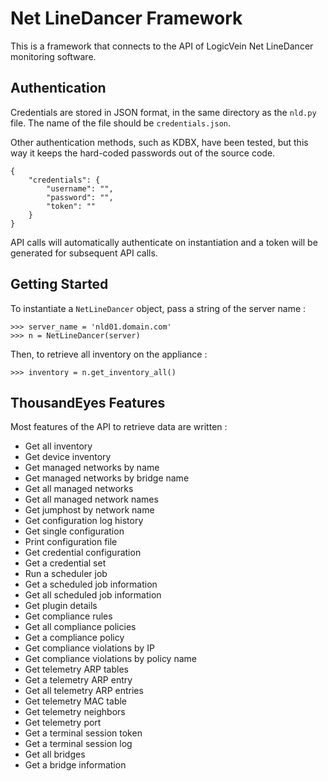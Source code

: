 # Net LineDancer Framework

This is a framework that connects to the API of LogicVein Net LineDancer monitoring software.

## Authentication

Credentials are stored in JSON format, in the same directory as the `nld.py` file. The name of the file should be `credentials.json`.

Other authentication methods, such as KDBX, have been tested, but this way it keeps the hard-coded passwords out of the source code.

```
{
	"credentials": {
		"username": "",
		"password": "",
		"token": ""
	}
}
```

API calls will automatically authenticate on instantiation and a token will be generated for subsequent API calls.

## Getting Started

To instantiate a `NetLineDancer` object, pass a string of the server name :

```
>>> server_name = 'nld01.domain.com'
>>> n = NetLineDancer(server)
```

Then, to retrieve all inventory on the appliance :

```
>>> inventory = n.get_inventory_all()
```

## ThousandEyes Features

Most features of the API to retrieve data are written :
- Get all inventory
- Get device inventory
- Get managed networks by name
- Get managed networks by bridge name
- Get all managed networks
- Get all managed network names
- Get jumphost by network name
- Get configuration log history
- Get single configuration
- Print configuration file
- Get credential configuration
- Get a credential set
- Run a scheduler job
- Get a scheduled job information
- Get all scheduled job information
- Get plugin details
- Get compliance rules
- Get all compliance policies
- Get a compliance policy
- Get compliance violations by IP
- Get compliance violations by policy name
- Get telemetry ARP tables
- Get a telemetry ARP entry
- Get all telemetry ARP entries
- Get telemetry MAC table
- Get telemetry neighbors
- Get telemetry port
- Get a terminal session token
- Get a terminal session log
- Get all bridges
- Get a bridge information
